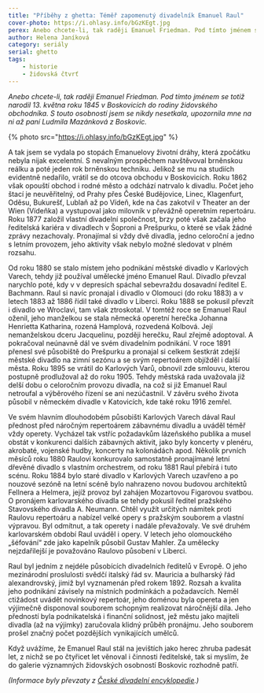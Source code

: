 ```yaml
---
title: "Příběhy z ghetta: Téměř zapomenutý divadelník Emanuel Raul"
cover-photo: https://i.ohlasy.info/bGzKEgt.jpg
perex: Anebo chcete-li, tak raději Emanuel Friedman. Pod tímto jménem se totiž narodil 13. května roku 1845 v Boskovicích do rodiny židovského obchodníka.
author: Helena Janíková
category: seriály
serial: ghetto
tags:
    - historie
    - židovská čtvrť
---
```


*Anebo chcete-li, tak raději Emanuel Friedman. Pod tímto jménem se totiž narodil 13. května roku 1845 v Boskovicích do rodiny židovského obchodníka. S touto osobností jsem se nikdy nesetkala, upozornila mne na ni až paní Ludmila Mazánková z Boskovic.*

{% photo src="https://i.ohlasy.info/bGzKEgt.jpg" %}

A tak jsem se vydala po stopách Emanuelovy životní dráhy, která zpočátku nebyla nijak excelentní. S nevalným prospěchem navštěvoval brněnskou reálku a poté jeden rok brněnskou techniku. Jelikož se mu na studiích evidentně nedařilo, vrátil se do otcova obchodu v Boskovicích. Roku 1862 však opouští obchod i rodné město a odchází natrvalo k divadlu. Počet jeho štací je neuvěřitelný, od Prahy přes České Budějovice, Linec, Klagenfurt, Oděsu, Bukurešť, Lublaň až po Vídeň, kde na čas zakotvil v Theater an der Wien (Vídeňka) a vystupoval jako milovník v převážně operetním repertoáru. Roku 1877 založil vlastní divadelní společnost, brzy poté však začala jeho ředitelská kariéra v divadlech v Šoproni a Prešpurku, o které se však žádné zprávy nezachovaly. Pronajímal si vždy dvě divadla, jedno celoroční a jedno s letním provozem, jeho aktivity však nebylo možné sledovat v plném rozsahu.

Od roku 1880 se stalo místem jeho podnikání městské divadlo v Karlových Varech, tehdy již používal umělecké jméno Emanuel Raul. Divadlo převzal narychlo poté, kdy v v depresích spáchal sebevraždu dosavadní ředitel E. Bachmann. Raul si navíc pronajal i divadlo v Olomouci (do roku 1883) a v letech 1883 až 1886 řídil také divadlo v Liberci. Roku 1888 se pokusil převzít i divadlo ve Wroclavi, tam však ztroskotal. V tomtéž roce se Emanuel Raul oženil, jeho manželkou se stala německá operetní herečka Johanna Henrietta Katharina, rozená Hamplová, rozvedená Kolbová. Její nemanželskou dceru Jacquelinu, později herečku, Raul zřejmě adoptoval. A pokračoval neúnavně dál ve svém divadelním podnikání. V roce 1891 přenesl své působiště do Prešpurku a pronajal si celkem šestkrát zdejší městské divadlo na zimní sezónu a se svým repertoárem objížděl i další města. Roku 1895 se vrátil do Karlových Varů, obnovil zde smlouvu, kterou postupně prodlužoval až do roku 1905. Tehdy městská rada uvažovala již delší dobu o celoročním provozu divadla, na což si již Emanuel Raul netroufal a výběrového řízení se ani nezúčastnil. V závěru svého života působil v německém divadle v Katovicích, kde také roku 1916 zemřel.

Ve svém hlavním dlouhodobém působišti Karlových Varech dával Raul přednost před náročným repertoárem zábavnému divadlu a uváděl téměř vždy operety. Vycházel tak vstříc požadavkům lázeňského publika a musel obstát v konkurenci dalších zábavných aktivit, jako byly koncerty v plenéru, akrobaté, vojenské hudby, koncerty na kolonádách apod. Několik prvních měsíců roku 1880 Raulovi konkurovalo samostatně pronajímané letní dřevěné divadlo s vlastním orchestrem, od roku 1881 Raul přebírá i tuto scénu. Roku 1884 bylo staré divadlo v Karlových Varech uzavřeno a po nouzové sezóně na letní scéně bylo nahrazeno novou budovou architektů Fellnera a Helmera, jejíž provoz byl zahájen Mozartovou Figarovou svatbou. O pronájem karlovarského divadla se tehdy pokusil ředitel pražského Stavovského divadla A. Neumann. Chtěl využít určitých námitek proti Raulovu repertoáru a nabízel velké opery s pražským souborem a vlastní výpravou. Byl odmítnut, a tak operety i nadále převažovaly. Ve své druhém karlovarském období Raul uváděl i opery. V letech jeho olomouckého „šéfování“ zde jako kapelník působil Gustav Mahler. Za umělecky nejzdařilejší je považováno Raulovo působení v Liberci.

Raul byl jedním z nejdéle působících divadelních ředitelů v Evropě. O jeho mezinárodní proslulosti svědčí italský řád sv. Mauricia a bulharský řád alexandrovský, jimiž byl vyznamenán před rokem 1892. Rozsah a kvalita jeho podnikání závisely na místních podmínkách a požadavcích. Neměl ctižádost uvádět novinkový repertoár, jeho doménou byla opereta a jen výjimečně disponoval souborem schopným realizovat náročnější díla. Jeho předností byla podnikatelská i finanční solidnost, jež městu jako majiteli divadla (až na výjimky) zaručovala klidný průběh pronájmu. Jeho souborem prošel značný počet pozdějších vynikajících umělců.

Když uvážíme, že Emanuel Raul stál na jevištích jako herec zhruba padesát let, z nichž se po čtyřicet let věnoval i činnosti ředitelské, tak si myslím, že do galerie významných židovských osobností Boskovic rozhodně patří.

*(Informace byly převzaty z [České divadelní encyklopedie](https://www.kosmas.cz/knihy/131703/hudebni-divadlo-v-ceskych-zemich/).)*
